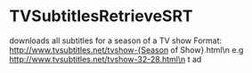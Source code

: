 # TVSubtitlesRetrieveSRT

downloads all subtitles for a season of a TV show
Format: http://www.tvsubtitles.net/tvshow-{Season of Show}.html\n
e.g http://www.tvsubtitles.net/tvshow-32-28.html\n
t ad
